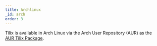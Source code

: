 ```yaml
---
title: Archlinux
_id: arch
order: 3
---
```

Tilix is available in Arch Linux via the Arch User Repository (AUR) as the [AUR Tilix Package](https://aur.archlinux.org/packages/tilix).
